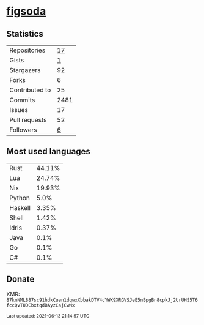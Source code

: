 
# [figsoda](https://github.com/figsoda)


## Statistics

<table>
  <tr>
    <td>Repositories</td>
    <td><a href="https://github.com/figsoda?tab=repositories">
      17
    </a></td>
  </tr>
  <tr>
    <td>Gists</td>
    <td><a href="https://gist.github.com/figsoda">
      1
    </a></td>
  </tr>
  <tr>
    <td>Stargazers</td>
    <td>92</td>
  </tr>
  <tr>
    <td>Forks</td>
    <td>6</td>
  </tr>
  <tr>
    <td>Contributed to</td>
    <td>25</td>
  </tr>
  <tr>
    <td>Commits</td>
    <td>2481</td>
  </tr>
  <tr>
    <td>Issues</td>
    <td>17</td>
  </tr>
  <tr>
    <td>Pull requests</td>
    <td>52</td>
  </tr>
  <tr>
    <td>Followers</td>
    <td><a href="https://github.com/figsoda?tab=followers">
      6
    </a></td>
  </tr>
</table>


## Most used languages

<table>
<tr><td>Rust</td><td>44.11%</td></tr><tr><td>Lua</td><td>24.74%</td></tr><tr><td>Nix</td><td>19.93%</td></tr><tr><td>Python</td><td>5.0%</td></tr><tr><td>Haskell</td><td>3.35%</td></tr><tr><td>Shell</td><td>1.42%</td></tr><tr><td>Idris</td><td>0.37%</td></tr><tr><td>Java</td><td>0.1%</td></tr><tr><td>Go</td><td>0.1%</td></tr><tr><td>C#</td><td>0.1%</td></tr>
</table>


## Donate

XMR: `87knNML887sc91hdkCuen1dqwxXbbakDTV4cYWK9XRGVSJeE5nBpgBn8cpkJj2UrUHS5T6fccQvTUDCbxtqdBAyzCajCwMx`


<sub>Last updated: 2021-06-13 21:14:57 UTC</sub>
